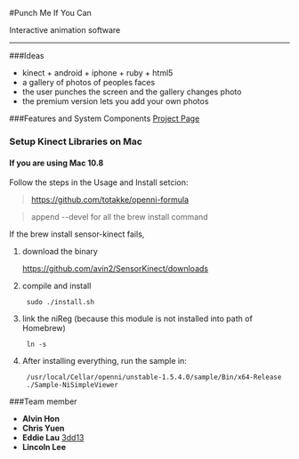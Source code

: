 #Punch Me If You Can

Interactive animation software

---


###Ideas
* kinect + android + iphone + ruby + html5
* a gallery of photos of peoples faces
* the user punches the screen and the gallery changes photo
* the premium version lets you add your own photos


###Features and System Components
[Project Page](http://hkcodecamp.github.com/punch_me)


### Setup Kinect Libraries on Mac

#### If you are using Mac 10.8

Follow the steps in the Usage and Install setcion:

> https://github.com/totakke/openni-formula

> append --devel for all the brew install command


If the brew install sensor-kinect fails,

1. download the binary 

    https://github.com/avin2/SensorKinect/downloads

2. compile and install

        sudo ./install.sh

3. link the niReg (because this module is not installed into path of Homebrew)

        ln -s 

4. After installing everything, run the sample in:

        /usr/local/Cellar/openni/unstable-1.5.4.0/sample/Bin/x64-Release
        ./Sample-NiSimpleViewer 


###Team member
* **Alvin Hon**
* **Chris Yuen**
* **Eddie Lau** [3dd13](https://github.com/3dd13/)
* **Lincoln Lee**

